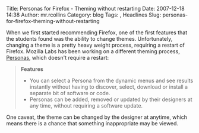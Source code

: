 Title: Personas for Firefox - Theming without restarting
Date: 2007-12-18 14:38
Author: mr.rcollins
Category: blog
Tags:  , Headlines
Slug: personas-for-firefox-theming-without-restarting

When we first started recommending Firefox, one of the first features
that the students found was the ability to change themes. Unfortunately,
changing a theme is a pretty heavy weight process, requiring a restart
of Firefox. Mozilla Labs has been working on a different theming
process, [Personas][], which doesn't require a restart:

> **Features**
>
> -   You can select a Persona from the dynamic menus and see results
>     instantly without having to discover, select, download or install
>     a separate bit of software or code.
> -   Personas can be added, removed or updated by their designers at
>     any time, without requiring a software update.

One caveat, the theme can be changed by the designer at anytime, which
means there is a chance that something inappropriate may be viewed.

  [Personas]: http://labs.mozilla.com/2007/12/personas-for-firefox/
    "Mozilla Labs Blog  » Blog Archive   » Personas for Firefox"
